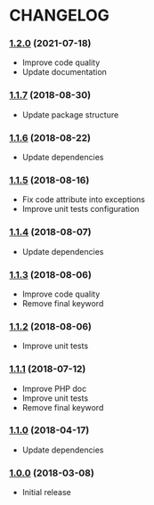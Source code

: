 CHANGELOG
=========

### [1.2.0](https://github.com/webeweb/curl-library/tree/v1.2.0) (2021-07-18)

- Improve code quality
- Update documentation

### [1.1.7](https://github.com/webeweb/curl-library/tree/v1.1.7) (2018-08-30)

- Update package structure

### [1.1.6](https://github.com/webeweb/curl-library/tree/v1.1.6) (2018-08-22)

- Update dependencies

### [1.1.5](https://github.com/webeweb/curl-library/tree/v1.1.5) (2018-08-16)

- Fix code attribute into exceptions
- Improve unit tests configuration

### [1.1.4](https://github.com/webeweb/curl-library/tree/v1.1.4) (2018-08-07)

- Update dependencies

### [1.1.3](https://github.com/webeweb/curl-library/tree/v1.1.3) (2018-08-06)

- Improve code quality
- Remove final keyword

### [1.1.2](https://github.com/webeweb/curl-library/tree/v1.1.2) (2018-08-06)

- Improve unit tests

### [1.1.1](https://github.com/webeweb/curl-library/tree/v1.1.1) (2018-07-12)

- Improve PHP doc
- Improve unit tests
- Remove final keyword

### [1.1.0](https://github.com/webeweb/curl-library/tree/v1.1.0) (2018-04-17)

- Update dependencies

### [1.0.0](https://github.com/webeweb/curl-library/tree/v1.0.0) (2018-03-08)

- Initial release
